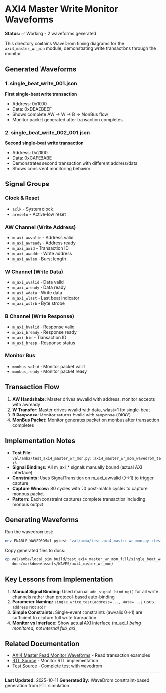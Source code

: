 # AXI4 Master Write Monitor Waveforms

**Status:** ✅ Working - 2 waveforms generated

This directory contains WaveDrom timing diagrams for the `axi4_master_wr_mon` module, demonstrating write transactions through the monitor.

## Generated Waveforms

### 1. single_beat_write_001.json
**First single-beat write transaction**
- Address: 0x1000
- Data: 0xDEADBEEF
- Shows complete AW → W → B → MonBus flow
- Monitor packet generated after transaction completes

### 2. single_beat_write_002_001.json
**Second single-beat write transaction**
- Address: 0x2000
- Data: 0xCAFEBABE
- Demonstrates second transaction with different address/data
- Shows consistent monitoring behavior

## Signal Groups

### Clock & Reset
- `aclk` - System clock
- `aresetn` - Active-low reset

### AW Channel (Write Address)
- `m_axi_awvalid` - Address valid
- `m_axi_awready` - Address ready
- `m_axi_awid` - Transaction ID
- `m_axi_awaddr` - Write address
- `m_axi_awlen` - Burst length

### W Channel (Write Data)
- `m_axi_wvalid` - Data valid
- `m_axi_wready` - Data ready
- `m_axi_wdata` - Write data
- `m_axi_wlast` - Last beat indicator
- `m_axi_wstrb` - Byte strobe

### B Channel (Write Response)
- `m_axi_bvalid` - Response valid
- `m_axi_bready` - Response ready
- `m_axi_bid` - Transaction ID
- `m_axi_bresp` - Response status

### Monitor Bus
- `monbus_valid` - Monitor packet valid
- `monbus_ready` - Monitor packet ready

## Transaction Flow

1. **AW Handshake:** Master drives awvalid with address, monitor accepts with awready
2. **W Transfer:** Master drives wvalid with data, wlast=1 for single-beat
3. **B Response:** Monitor returns bvalid with response (OKAY)
4. **MonBus Packet:** Monitor generates packet on monbus after transaction completes

## Implementation Notes

- **Test File:** `val/amba/test_axi4_master_wr_mon.py::axi4_master_wr_mon_wavedrom_test`
- **Signal Bindings:** All m_axi_* signals manually bound (actual AXI interface)
- **Constraints:** Uses SignalTransition on m_axi_awvalid (0→1) to trigger capture
- **Capture Window:** 80 cycles with 20 post-match cycles to capture monbus packet
- **Pattern:** Each constraint captures complete transaction including monbus output

## Generating Waveforms

Run the wavedrom test:

```bash
env ENABLE_WAVEDROM=1 pytest "val/amba/test_axi4_master_wr_mon.py::test_axi4_master_wr_mon" -v
```

Copy generated files to docs:

```bash
cp val/amba/local_sim_build/test_axi4_master_wr_mon_full/single_beat_write*.json \
   docs/markdown/assets/WAVES/axi4_master_wr_mon/
```

## Key Lessons from Implementation

1. **Manual Signal Binding:** Used manual `add_signal_binding()` for all write channels rather than protocol-based auto-binding
2. **Parameter Naming:** `single_write_test(address=..., data=...)` uses `address` not `addr`
3. **Simple Constraints:** Single-event constraints (awvalid 0→1) are sufficient to capture full write transaction
4. **Monitor vs Interface:** Show actual AXI interface (m_axi_*) being monitored, not internal fub_axi_*

## Related Documentation

- [AXI4 Master Read Monitor Waveforms](../axi4_master_rd_mon/) - Read transaction examples
- [RTL Source](../../../../../rtl/amba/axi4/axi4_master_wr_mon.sv) - Monitor RTL implementation
- [Test Source](../../../../../val/amba/test_axi4_master_wr_mon.py) - Complete test with wavedrom

---

**Last Updated:** 2025-10-11
**Generated By:** WaveDrom constraint-based generation from RTL simulation
